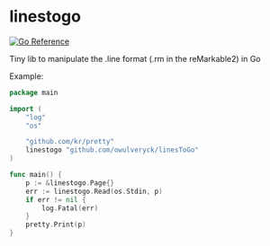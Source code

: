 # linestogo

[![Go Reference](https://pkg.go.dev/badge/github.com/owulveryck/linestogo.svg)](https://pkg.go.dev/github.com/owulveryck/linestogo)

Tiny lib to manipulate the .line format (.rm in the reMarkable2) in Go

Example:

[embedmd]:# (example/cmd/main.go go)
```go
package main

import (
	"log"
	"os"

	"github.com/kr/pretty"
	linestogo "github.com/owulveryck/linesToGo"
)

func main() {
	p := &linestogo.Page{}
	err := linestogo.Read(os.Stdin, p)
	if err != nil {
		log.Fatal(err)
	}
	pretty.Print(p)
}
```
